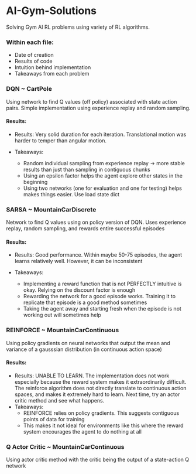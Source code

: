 # AI-Gym-Solutions
Solving Gym AI RL problems using variety of RL algorithms. 

### Within each file:
  - Date of creation
  - Results of code 
  - Intuition behind implementation
  - Takeaways from each problem

### DQN ~ CartPole
  Using network to find Q values (off policy) associated with state action pairs. Simple implementation using experience replay and random   sampling.
  
####      Results:
  - Results: Very solid duration for each iteration. Translational motion was harder to temper than angular motion.

  - Takeaways:
    - Random individual sampling from experience replay -> more stable results than just than sampling in contiguous chunks
    - Using an epsilon factor helps the agent explore other states in the beginning
    - Using two networks (one for evaluation and one for testing) helps makes things easier. Use load state dict
  
### SARSA ~ MountainCarDiscrete
  Network to find Q values using on policy version of DQN. Uses experience replay, random sampling, and rewards entire successful episodes
  
####      Results:
  - Results: Good performance. Within maybe 50-75 episodes, the agent learns relatively well. However, it can be inconsistent 
    
  - Takeaways:
      - Implementing a reward function that is not PERFECTLY intuitive is okay. Relying on the discount factor is enough
      - Rewarding the network for a good episode works. Training it to replicate that episode is a good method sometimes
      - Taking the agent away and starting fresh when the episode is not working out will sometimes help

### REINFORCE ~ MountainCarContinuous
  Using policy gradients on neural networks that output the mean and variance of a gausssian distribution (in continuous action space)
  
####       Results:

   - Results: UNABLE TO LEARN. The implementation does not work especially because the reward system makes it extraordinarily difficult. The reinforce algorithm does not directly translate to continuous action spaces, and makes it extremely hard to learn. Next time, try an actor critic method and see what happens.
   - Takeaways:
        - REINFORCE relies on policy gradients. This suggests contiguous points of data for training
        - This makes it not ideal for environments like this where the reward system encourages the agent to do nothing at all
  
### Q Actor Critic ~ MountainCarContinuous
  Using actor critic method with the critic being the output of a state-action Q network
